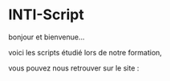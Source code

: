 # INTI-Script

bonjour et bienvenue...


voici les scripts étudié lors de notre formation, 

vous pouvez nous retrouver sur le site :
